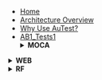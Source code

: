 <!-- docs/_sidebar.md --> 
- [Home](./readme.md)
- [Architecture Overview](./arch_overview.md)
- [Why Use AuTest?](./Why_AuTest.md)
- [AB1_Tests1](./sample2.md)
  <details>
  <summary><strong>MOCA</strong></summary>
  <ul>
    <li>- [BASE_INB_0001100_COPY_TEMPLATE_RCVTRK_MOCA_V001](./tests_docs/BASE_INB_0001100_COPY_TEMPLATE_RCVTRK_MOCA_V001.md)</li> 
  </ul>
  </details>

<details>
  <summary><strong>WEB</strong></summary>
  <ul>
    <li>- [BASE_OUB_0020100_WAVE_PLAN_WEB_V001](./tests_docs/BASE_OUB_0020100_WAVE_PLAN_WEB_V001.md)</li> 
  </ul>
</details>

<details>
  <summary><strong>RF</strong></summary>
  <ul>
    <li>- [BASE_INV_0020100_MOVE_RF_V001](./tests_docs/BASE_INV_0020100_MOVE_RF_V001.md)</li>
  </ul>
</details>
